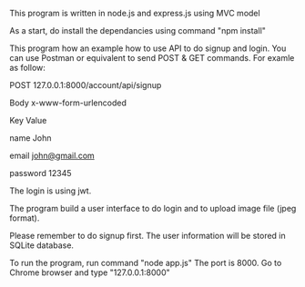 This program is written in node.js and express.js using MVC model

As a start, do install the dependancies using command "npm install"

This program how an example how to use API to do signup and login. You can use Postman or equivalent to send POST & GET commands. For examle as follow:

POST        127.0.0.1:8000/account/api/signup

Body    x-www-form-urlencoded

Key                     Value

name                    John

email                   john@gmail.com

password                12345



The login is using jwt. 

The program build a user interface to do login and to upload image file (jpeg format).

Please remember to do signup first. The user information will be stored in SQLite database.

To run the program, run command "node app.js" The port is 8000. Go to Chrome browser and type "127.0.0.1:8000"
